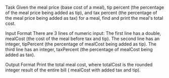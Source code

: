 Task
Given the meal price (base cost of a meal), tip percent (the percentage of the meal price being added as tip),
and tax percent (the percentage of the meal price being added as tax) for a meal, find and print the meal's total cost.


Input Format
There are 3 lines of numeric input:
The first line has a double, mealCost (the cost of the meal before tax and tip).
The second line has an integer, tipPercent (the percentage of mealCost being added as tip).
The third line has an integer, taxPercent  (the percentage of mealCost being added as tax).

Output Format
Print the total meal cost, where totalCost
is the rounded integer result of the entire bill ( mealCost with added tax and tip).